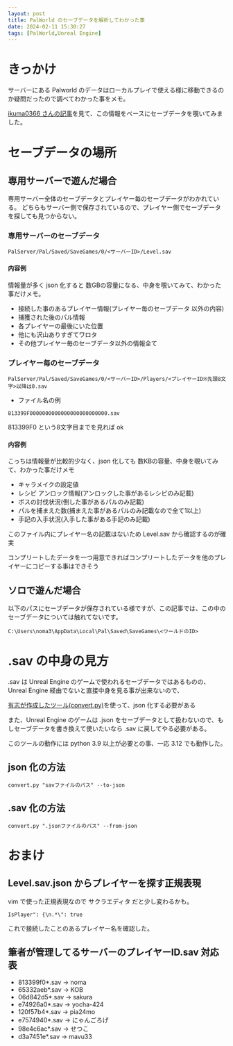 ```yaml
---
layout: post
title: PalWorld のセーブデータを解析してわかった事
date: 2024-02-11 15:30:27
tags: [PalWorld,Unreal Engine]
---
```


# きっかけ

サーバーにある Palworld のデータはローカルプレイで使える様に移動できるのか疑問だったので調べてわかった事をメモ。

[ikuma0366 さんの記事](https://qiita.com/ikuma0366/items/6667207285ca7de57a7a)を見て、この情報をベースにセーブデータを覗いてみました。

# セーブデータの場所

## 専用サーバーで遊んだ場合

専用サーバー全体のセーブデータとプレイヤー毎のセーブデータがわかれている。
どちらもサーバー側で保存されているので、プレイヤー側でセーブデータを探しても見つからない。

### 専用サーバーのセーブデータ

```
PalServer/Pal/Saved/SaveGames/0/<サーバーID>/Level.sav
```

#### 内容例

情報量が多く json 化すると 数GBの容量になる、中身を覗いてみて、わかった事だけメモ。

- 接続した事のあるプレイヤー情報(プレイヤー毎のセーブデータ 以外の内容)
- 捕獲された後のパル情報
- 各プレイヤーの最後にいた位置
- 他にも沢山ありすぎてワロタ
- その他プレイヤー毎のセーブデータ以外の情報全て

### プレイヤー毎のセーブデータ

```
PalServer/Pal/Saved/SaveGames/0/<サーバーID>/Players/<プレイヤーID※先頭8文字>以降は0.sav
```

- ファイル名の例
```
813399F0000000000000000000000000.sav
```

813399F0 という8文字目までを見れば ok

#### 内容例

こっちは情報量が比較的少なく、json 化しても 数KBの容量、中身を覗いてみて、わかった事だけメモ

- キャラメイクの設定値
- レシピ アンロック情報(アンロックした事があるレシピのみ記載)
- ボスの討伐状況(倒した事があるパルのみ記載)
- パルを捕まえた数(捕まえた事があるパルのみ記載なので全て1以上)
- 手記の入手状況(入手した事がある手記のみ記載)

このファイル内にプレイヤー名の記載はないため Level.sav から確認するのが確実

コンプリートしたデータを一つ用意できればコンプリートしたデータを他のプレイヤーにコピーする事はできそう

## ソロで遊んだ場合

以下のパスにセーブデータが保存されている様ですが、この記事では、この中のセーブデータについては触れてないです。

```
C:\Users\noma3\AppData\Local\Pal\Saved\SaveGames\<ワールドのID>
```

# .sav の中身の見方

.sav は Unreal Engine のゲームで使われるセーブデータではあるものの、Unreal Engine 経由でないと直接中身を見る事が出来ないので、

[有志が作成したツール(convert.py)](https://github.com/cheahjs/palworld-save-tools/releases)を使って、json 化する必要がある

また、Unreal Engine のゲームは .json をセーブデータとして扱わないので、もしセーブデータを書き換えて使いたいなら .sav に戻してやる必要がある。

このツールの動作には python 3.9 以上が必要との事、一応 3.12 でも動作した。

## json 化の方法

```
convert.py "savファイルのパス" --to-json
```

## .sav 化の方法

```
convert.py ".jsonファイルのパス" --from-json
```

# おまけ

## Level.sav.json からプレイヤーを探す正規表現

vim で使った正規表現なので サクラエディタ だと少し変わるかも。

```
IsPlayer": {\n.*\": true
```

これで接続したことのあるプレイヤー名を確認した。

## 筆者が管理してるサーバーのプレイヤーID.sav 対応表

- 813399f0*.sav -> noma
- 65332aeb*.sav -> KOB
- 06d842d5*.sav -> sakura
- e74926a0*.sav -> yocha-424
- 120f57b4*.sav -> pia24mo
- e7574940*.sav -> にゃんごろげ
- 98e4c6ac*.sav -> せつこ
- d3a7451e*.sav -> mavu33
